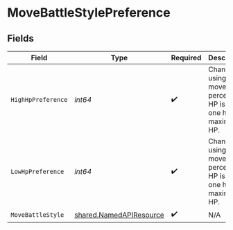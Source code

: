 # MoveBattleStylePreference


## Fields

| Field                                                                        | Type                                                                         | Required                                                                     | Description                                                                  |
| ---------------------------------------------------------------------------- | ---------------------------------------------------------------------------- | ---------------------------------------------------------------------------- | ---------------------------------------------------------------------------- |
| `HighHpPreference`                                                           | *int64*                                                                      | :heavy_check_mark:                                                           | Chance of using the move, in percent, if HP is over one half of maximum HP.  |
| `LowHpPreference`                                                            | *int64*                                                                      | :heavy_check_mark:                                                           | Chance of using the move, in percent, if HP is under one half of maximum HP. |
| `MoveBattleStyle`                                                            | [shared.NamedAPIResource](../../models/shared/namedapiresource.md)           | :heavy_check_mark:                                                           | N/A                                                                          |